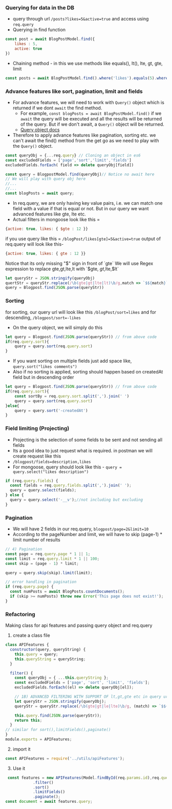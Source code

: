 ### Querying for data in the DB
- query through url `/posts?likes=5&active=true` and access using `req.query`
- Querying in find function
```js
const post = await BlogPostModel.find({
	likes : 5,
	active: true
})
```
- Chaining method - in this we use methods like equals(), lt(), lte, gt, gte, limit 
```js
const posts = await BlogPostModel.find().where('likes').equals(5).where('active').equals(true)
```

### Advance features like sort, pagination, limit and fields
- For advance features, we will need to work with `Query()` object which is returned if we dont `await` the find method. 
	- For example, `const blogPosts = await BlogPostModel.find()` if we `await` the query will be executed and all the results will be returned of the query. But if we don't await, a `Query()` object will be returned.
	- [Query object docs](https://mongoosejs.com/docs/api/query.html#Query())
- Therefore to apply advance features like pagination, sorting etc. we can't await the find() method from the get go as we need to play with the `Query()` object.
```js
const queryObj = {...req.query} // Cloning an object in es6
const excludedFields = ['page','sort','limit','fields']
excludedFields.forEach( field => delete queryObj[field])

const query = BlogpostModel.find(queryObj)// Notice no await here
// We will play with query obj here
//...
//...
const blogPosts = await query;
```

- In req.query, we are only having key value pairs, i.e. we can match one field with a value if that is equal or not. But in our query we want advanced features like gte, lte etc.
- Actual filters in mongoose look like this = 
```js
{active: true, likes: { $gte : 12 }}
```
if you use query like this = `/blogPost/likes[gte]=5&active=true`
output of req.query will look like this-
```js
{active: true, likes: { gte : 12 }}
```
Notice that its only missing "$" sign in front of `gte`
We will use Regex expression to replace gte,gt,lte,lt with `$gte, $gt,$lte,$lt`
```js
let queryStr = JSON.stringify(queryObj)
quertStr = queryStr.replace(/\b(gte|gt|lte|lt)\b/g,match => `$${match}`)
query = Blogpost.find(JSON.parse(queryStr))
```

### Sorting
for sorting, our query url will look like this `/blogPost/sort=likes` and for descending, `/blogpost/sort=-likes`
- On the query object, we will simply do this
```js
let query = Blogpost.find(JSON.parse(queryStr)) // from above code
if(req.query.sort){
	query = query.sort(req.query.sort)
}
```
- If you want sorting on multiple fields just add space like, `query.sort("likes comments")`
- Also if no sorting is applied, sorting should happen based on createdAt field but in descending order
```js
let query = Blogpost.find(JSON.parse(queryStr)) // from above code
if(req.query.sort){
	const sortBy = req.query.sort.split(',').join(' ')
	query = query.sort(req.query.sort)
}else{
	query = query.sort('-createdAt')
}
```

### Field limiting (Projecting)
- Projecting is the selection of some fields to be sent and not sending all fields
- Its a good idea to just request what is required. in postman we will create request like this
- `/blogpost/fields=description,likes`
- For mongoose, query should look like this - `query = query.select("likes description")`
```js
if (req.query.fields) {
  const fields = req.query.fields.split(',').join(' ');
  query = query.select(fields);
} else {
  query = query.select('-__v');//not including but excluding
}
```

### Pagination
- We will have 2 fields in our req.query, `blogpost/page=2&limit=10`
- According to the pageNumber and limit, we will have to skip (page-1) * limit number of results
```js
// 4) Pagination
const page = req.query.page * 1 || 1;
const limit = req.query.limit * 1 || 100;
const skip = (page - 1) * limit;

query = query.skip(skip).limit(limit);

// error handling in pagination
if (req.query.page) {
  const numPosts = await BlogPosts.countDocuments();
  if (skip >= numPosts) throw new Error('This page does not exist!');
}
```

### Refactoring
Making class for api features and passing query object and req.query

1. create a class file
```js
class APIFeatures {
  constructor(query, queryString) {
    this.query = query;
    this.queryString = queryString;
  }

  filter() {
    const queryObj = { ...this.queryString };
    const excludedFields = ['page', 'sort', 'limit', 'fields'];
    excludedFields.forEach((el) => delete queryObj[el]);

    // 1B) ADVANCED FILTERING WITH SUPPORT OF lt,gt,gte etc in query url
    let queryStr = JSON.stringify(queryObj);
    queryStr = queryStr.replace(/\b(gte|gt|le|lte)\b/g, (match) => `$${match}`);

    this.query.find(JSON.parse(queryStr));
    return this;
  }
// similar for sort(),limitFields(),paginate()
}
module.exports = APIFeatures;
```
2. import it
```js
const APIFeatures = require('../utils/apiFeatures');
```
3. Use it
```js
 const features = new APIFeatures(Model.findById(req.params.id),req.query)
            .filter()
            .sort()
            .limitFields()
            .paginate();
const document = await features.query;
```
